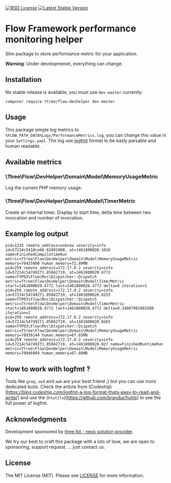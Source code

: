 [![BSD License](https://img.shields.io/github/license/mashape/apistatus.svg)](LICENSE)
[![Latest Stable Version](https://poser.pugx.org/ttree/flow-devhelper/version)](https://packagist.org/packages/ttree/flow-devhelper)

# Flow Framework performance monitoring helper

Slim package to store performance metric for your application.

**Warning**: Under developmenet, everything can change.

## Installation

No stable release is available, you must use ```dev-master``` currently:

    composer require ttree/flow-devhelper dev-master
    
## Usage

This package simple log metrics to ```%FLOW_PATH_DATA%Logs/PerformanceMetrics.log```, you can change this value in your 
```Settings.yaml```. The log use [logfmt](https://brandur.org/logfmt) format to be easly parsable and human readable.

## Available metrics

### \Ttree\Flow\DevHelper\Domain\Model\MemoryUsageMetric

Log the current PHP memory usage.


### \Ttree\Flow\DevHelper\Domain\Model\TimerMetric

Create an internal timer. Display to start time, delta time between two invocation and number of invocation.

## Example log output

    pid=1235 remote_address=unknow severity=info id=57214c5418ce66.81891080, at=1461800020.1016 name=FinishedCompiletimeRun metric=Ttree\Flow\DevHelper\Domain\Model\MemoryUsageMetric memory=76425800 human_memory=72.89MB
    pid=259 remote_address=172.17.0.2 severity=info id=57214c547492f1.85042719, at=1461800020.4772 name=TYPO3\Flow\Mvc\Dispatcher::Dispatch metric=Ttree\Flow\DevHelper\Domain\Model\TimerMetric start=1461800020.4772 last=1461800020.4772 delta=0 iteration=1
    pid=259 remote_address=172.17.0.2 severity=info id=57214c547492f1.85042719, at=1461800020.8253 name=TYPO3\Flow\Mvc\Dispatcher::Dispatch metric=Ttree\Flow\DevHelper\Domain\Model\TimerMetric start=1461800020.4772 last=1461800020.4772 delta=0.34807991981506 iteration=2
    pid=259 remote_address=172.17.0.2 severity=info id=57214c547492f1.85042719, at=1461800020.8265 name=TYPO3\Flow\Mvc\Dispatcher::Dispatch metric=Ttree\Flow\DevHelper\Domain\Model\MemoryUsageMetric memory=70936144 human_memory=67.65MB
    pid=259 remote_address=172.17.0.2 severity=info id=57214c547492f1.85042719, at=1461800020.827 name=FinishedRuntimeRun metric=Ttree\Flow\DevHelper\Domain\Model\MemoryUsageMetric memory=70946984 human_memory=67.66MB

## How to work with logfmt ?

Tools like ```grep```, ```sed``` and ```awk``` are your best friend ;) but you can use more dedicated tools. Check the
article from (Codeship)[https://blog.codeship.com/logfmt-a-log-format-thats-easy-to-read-and-write/] and use 
the (```htutils```)[https://github.com/brandur/hutils] to see the full power of logfmt.

## Acknowledgments

Development sponsored by [ttree ltd - neos solution provider](http://ttree.ch).

We try our best to craft this package with a lots of love, we are open to sponsoring, support request, ... just contact us.

## License

The MIT License (MIT). Please see [LICENSE](LICENSE) for more information.
